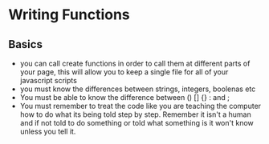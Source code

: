 # Writing Functions

## Basics
* you can call create functions in order to call them at different parts of your page, this will allow you to keep a single file for all of your javascript scripts
* you must know the differences between strings, integers, boolenas etc
* You must be able to know the difference between () [] {} : and ;
* You must remember to treat the code like you are teaching the computer how to do what its being told step by step. Remember it isn't a human and if not told to do something or told what something is it won't know unless you tell it.